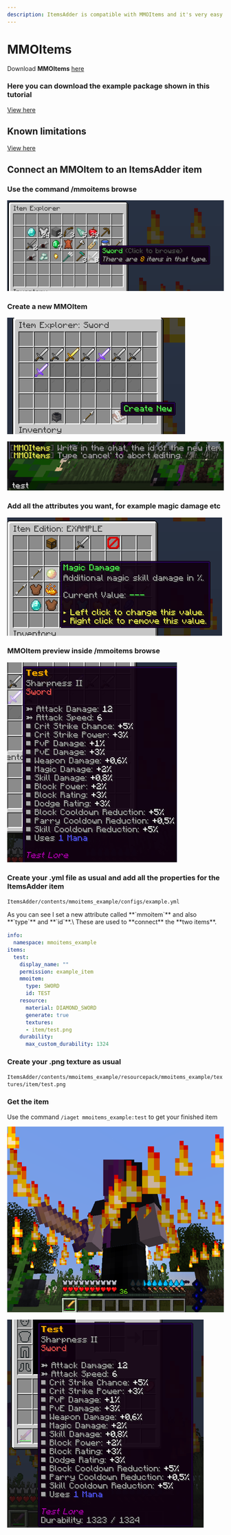 ```yaml
---
description: ItemsAdder is compatible with MMOItems and it's very easy to integrate.
---
```


# MMOItems

Download **MMOItems** [here](https://www.spigotmc.org/resources/mmoitems-premium.39267/)

### Here you can download the example package shown in this tutorial


[View here](https://www.spigotmc.org/resources/items-mmoitem-example-integration.88351/)


## Known limitations


[View here](https://github.com/PluginBugs/Issues-ItemsAdder/issues/2008)


## Connect an MMOItem to an ItemsAdder item

### Use the command /mmoitems browse

![](<assets/images/immagine (28).png>)

### Create a new MMOItem

![](<assets/images/immagine (92).png>)

![](<assets/images/immagine (11).png>)

### Add all the attributes you want, for example magic damage etc

![](<assets/images/immagine (70).png>)

### MMOItem preview inside /mmoitems browse

![](<assets/images/immagine (74).png>)

### Create your .yml file as usual and add all the properties for the ItemsAdder item

`ItemsAdder/contents/mmoitems_example/configs/example.yml`


<Note>
As you can see I set a new attribute called **`mmoitem`** and also **`type`** and **`id`**.\
These are used to **connect** the **two items**.
</Note>


```yaml
info:
  namespace: mmoitems_example
items:
  test:
    display_name: ""
    permission: example_item
    mmoitem:
      type: SWORD
      id: TEST
    resource:
      material: DIAMOND_SWORD
      generate: true
      textures:
      - item/test.png
    durability:
      max_custom_durability: 1324
```

### Create your .png texture as usual

`ItemsAdder/contents/mmoitems_example/resourcepack/mmoitems_example/textures/item/test.png`

### Get the item

Use the command `/iaget mmoitems_example:test` to get your finished item

![](<assets/images/immagine (97).png>)

![](<assets/images/immagine (25).png>)
